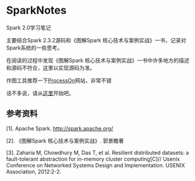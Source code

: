 # SparkNotes

Spark 2.0学习笔记

主要结合Spark 2.3.2源码和《图解Spark 核心技术与案例实战》一书，记录对Spark系统的一些思考。

在阅读的过程中发现《图解Spark 核心技术与案例实战》一书中许多地方的描述和源码不符合，这里以实现源码为准。

作图工具推荐一下[ProcessOn](https://www.processon.com/)网站，非常不错

话不多说，请从[这里](https://github.com/MyXOF/SparkNotes/blob/master/markdown/README.md)开始吧。

## 参考资料

[1]. Apache Spark. http://spark.apache.org/

[2]. 《图解Spark 核心技术与案例实战》. 郭景瞻著

[3]. Zaharia M, Chowdhury M, Das T, et al. Resilient distributed datasets: a fault-tolerant abstraction for in-memory cluster computing[C]// Usenix Conference on Networked Systems Design and Implementation. USENIX Association, 2012:2-2.
